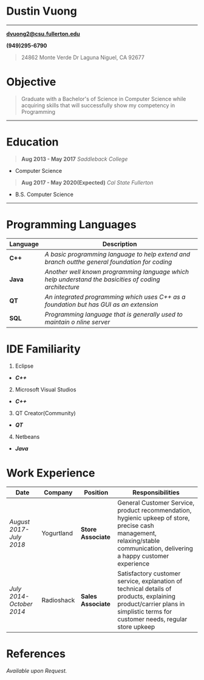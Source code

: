 Dustin Vuong
================

-----------------------------
**dvuong2@csu.fullerton.edu**

**(949)295-6790**
>24862 Monte Verde Dr
>Laguna Niguel, CA 92677                    


Objective
=========
>Graduate with a Bachelor's of Science in Computer Science
>while acquiring skills that will successfully show my 
>competency in Programming

----

Education
=========

>**Aug 2013 - May 2017** 	     *Saddleback College*
+   Computer Science

>**Aug 2017 - May 2020(Expected)**      *Cal State Fullerton*  
+   B.S. Computer Science 

----

Programming Languages
=====================

Language | Description
|--------|---
**C++**             |*A basic programming language to help extend and branch outthe general foundation for coding*
**Java**            |*Another well known programming language which help understand the basicities of coding architecture*
**QT**              |*An integrated programming which uses C++ as a foundation but has GUI as an extension*
**SQL**             |*Programming language that is generally used to maintain o nline server*

IDE Familiarity 
===============

1. Eclipse
 + ***C++***
2. Microsoft Visual Studios
 + ***C++*** 
3. QT Creator(Community)
 + ***QT***
4. Netbeans
 + ***Java***

Work Experience
===============

Date | Company | Position| Responsibilities
|----|-----|---------|---
*August 2017-July 2018*|Yogurtland |**Store Associate**| General Customer Service, product recommendation, hygienic upkeep of store, precise cash management, relaxing/stable communication, delivering a happy customer experience
*July 2014-October 2014*|Radioshack|**Sales Associate**|Satisfactory customer service, explanation of technical details of products, explaining product/carrier plans in simplistic terms for customer needs, regular store upkeep


References
==========
*Available upon Request.*
